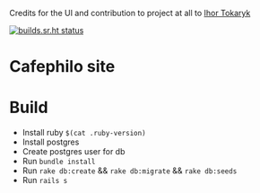 Credits for the UI and contribution to project at all to [Ihor Tokaryk](https://github.com/ihortok)

[![builds.sr.ht status](https://builds.sr.ht/~voloyev/cafefilo_v3/.build.yml.svg)](https://builds.sr.ht/~voloyev/cafefilo_v3/.build.yml?)

# Cafephilo site

# Build

- Install ruby `$(cat .ruby-version)`
- Install postgres
- Create postgres user for db
- Run `bundle install`
- Run `rake db:create` && `rake db:migrate` && `rake db:seeds`
- Run `rails s`

